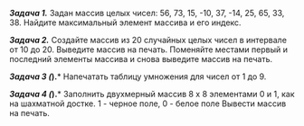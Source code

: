 ***Задача 1.***
Задан массив целых чисел: 56, 73, 15, -10, 37, -14, 25, 65, 33, 38.
Найдите максимальный элемент массива и его индекс.

***Задача 2.***
Создайте массив из 20 случайных целых чисел в интервале от 10 до 20.
Выведите массив на печать.
Поменяйте местами первый и последний элементы массива и снова выведите массив на печать. 

***Задача 3 (*).***
Напечатать таблицу умножения для чисел от 1 до 9.

***Задача 4 (*).***
Заполнить двухмерный массив 8 х 8 элементами 0 и 1, как на шахматной достке.
1 - черное поле, 0 - белое поле
Вывести массив на печать.


